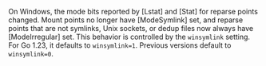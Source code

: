On Windows, the mode bits reported by [Lstat] and [Stat] for
reparse points changed. Mount points no longer have [ModeSymlink] set,
and reparse points that are not symlinks, Unix sockets, or dedup files
now always have [ModeIrregular] set.
This behavior is controlled by the `winsymlink` setting.
For Go 1.23, it defaults to `winsymlink=1`.
Previous versions default to `winsymlink=0`.
